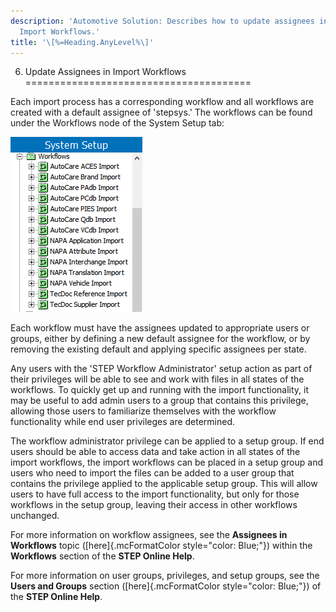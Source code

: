 ```yaml
---
description: 'Automotive Solution: Describes how to update assignees in
  Import Workflows.'
title: '\[%=Heading.AnyLevel%\]'
---
```


6. Update Assignees in Import Workflows
=======================================

Each import process has a corresponding workflow and all workflows are
created with a default assignee of \'stepsys.\' The workflows can be
found under the Workflows node of the System Setup tab:

![](../../Resources/Images/QS/Workflows.png)

Each workflow must have the assignees updated to appropriate users or
groups, either by defining a new default assignee for the workflow, or
by removing the existing default and applying specific assignees per
state.

Any users with the \'STEP Workflow Administrator\' setup action as part
of their privileges will be able to see and work with files in all
states of the workflows. To quickly get up and running with the import
functionality, it may be useful to add admin users to a group that
contains this privilege, allowing those users to familiarize themselves
with the workflow functionality while end user privileges are
determined.

The workflow administrator privilege can be applied to a setup group. If
end users should be able to access data and take action in all states of
the import workflows, the import workflows can be placed in a setup
group and users who need to import the files can be added to a user
group that contains the privilege applied to the applicable setup group.
This will allow users to have full access to the import functionality,
but only for those workflows in the setup group, leaving their access in
other workflows unchanged.

For more information on workflow assignees, see the **Assignees in
Workflows** topic ([here]{.mcFormatColor style="color: Blue;"}) within
the **Workflows** section of the **STEP Online Help**.

For more information on user groups, privileges, and setup groups, see
the **Users and Groups** section ([here]{.mcFormatColor
style="color: Blue;"}) of the **STEP Online Help**.
